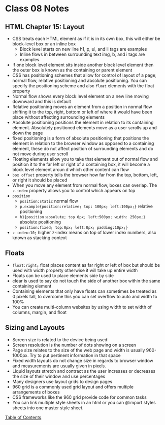 # Class 08 Notes

## HTML Chapter 15: Layout
* CSS treats each HTML element as if it is in its own box, this will either be block-level box or an inline box
    * Block level starts on new line h1, p, ul, and li tags are examples
    * Inline flows in between surrounding text img, b, and i tags are examples
* If one block level element sits inside another block level element then the outer box is known as the containing or parent element
* CSS has positioning schemes that allow for control of layout of a page; normal flow, relative positioning and absolute positioning. You can specify the positioning scheme and also ```float``` elements with the float property
* Normal flow shows every block level element on a new line moving downward and this is default
* Relative positioning moves an element from a position in normal flow shifting it to the top, right, bottom or left of where it would have been place without affecting surrounding elements
* Absolute positioning positions the element in relation to its containing element. Absolutely positioned elements move as a user scrolls up and down the page
* fixed positioning is a form of absolute positioning that positions the element in relation to the browser window as opposed to a containing element, these do not affect position of surrounding elements and do not move during user scroll
* Floating elements allow you to take that element out of normal flow and position it to the far left or right of a containing box, it will become a block level element aroun d which other content can flow
* ```box offset``` property tells the browser how far from the top, bottom, left, or right it should be placed
* When you move any element from normal flow, boxes can overlap. The ```z-index``` property allows you to control which appears on top
* ```position```
    * ```position:static``` normal flow
    * ```p.example{position:relative; top: 100px; left:100px;}``` relative positioning
    * ```h1{position:absolute; top 0px; left:500px; width: 250px;}``` absolute positioning
    * ```position:fixed; top:0px; left:0px; padding:10px;}```
* ```z-index:10;``` higher z-index means on top of lower index numbers, also known as stacking context

## Floats
* ```float:right;``` float places content as far right or left of box but should be used with width property otherwise it will take up entire width
* Floats can be used to place elements side by side
* clear is used to say do not touch the side of another box within the same containing element
* Containing elements that only have floats can sometimes be treated as 0 pixels tall, to overcome this you can set overflow to auto and width to 100%
* You can create multi-column websites by using width to set width of columns, margin, and float

## Sizing and Layouts
* Screen size is related to the device being used
* Screen resolution is the number of dots showing on a screen
* Page size relates to the size of the web page and width is usually 960-1000px. Try to put pertinent information in that space
* Fixed width layouts do not change size in regards to browser window and measurements are usually given in pixels.
* Liquid layouts stretch and contract as the user increases or decreases the size of their window and use percentages
* Many designers use layout grids to design pages
* 960 grid is a commonly used grid layout and offers multiple arrangements of boxes
* CSS frameworks like the 960 grid provide code for common tasks
* You can link multiple style sheets in an html or you can @import styles sheets into one master style sheet.

[Table of Contents](README.md)